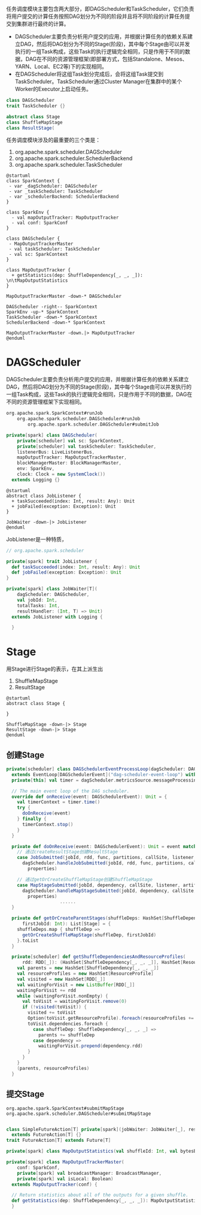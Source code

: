 任务调度模块主要包含两大部分，即DAGScheduler和TaskScheduler，它们负责将用户提交的计算任务按照DAG划分为不同的阶段并且将不同阶段的计算任务提交到集群进行最终的计算。

- DAGScheduler主要负责分析用户提交的应用，并根据计算任务的依赖关系建立DAG，然后将DAG划分为不同的Stage(阶段)，其中每个Stage由可以并发执行的一组Task构成，这些Task的执行逻辑完全相同，只是作用于不同的数据，DAG在不同的资源管理框架(即部署方式，包括Standalone、Mesos、YARN、Local、EC2等)下的实现相同。
- 在DAGScheduler将这组Task划分完成后，会将这组Task提交到TaskScheduler。TaskScheduler通过Cluster Manager在集群中的某个Worker的Executor上启动任务。

```scala
class DAGScheduler
trait TaskScheduler {}
```

```scala
abstract class Stage
class ShuffleMapStage
class ResultStage(
```



任务调度模块涉及的最重要的三个类是：

1. org.apache.spark.scheduler.DAGScheduler
2. org.apache.spark.scheduler.SchedulerBackend
3. org.apache.spark.scheduler.TaskScheduler

```plantuml
@startuml
class SparkContext {
 - var _dagScheduler: DAGScheduler
 - var _taskScheduler: TaskScheduler
 - var _schedulerBackend: SchedulerBackend
}

class SparkEnv {
  - val mapOutputTracker: MapOutputTracker
  - val conf: SparkConf
}

class DAGScheduler {
 - MapOutputTrackerMaster
 - val taskScheduler: TaskScheduler
 - val sc: SparkContext
}

class MapOutputTracker {
  + getStatistics(dep: ShuffleDependency[_, _, _]): \n\tMapOutputStatistics
}

MapOutputTrackerMaster -down-* DAGScheduler

DAGScheduler -right-- SparkContext
SparkEnv -up-* SparkContext
TaskScheduler -down-* SparkContext
SchedulerBackend -down-* SparkContext

MapOutputTrackerMaster -down.|> MapOutputTracker
@enduml
```
#  DAGScheduler

DAGScheduler主要负责分析用户提交的应用，并根据计算任务的依赖关系建立DAG，然后将DAG划分为不同的Stage(阶段)，其中每个Stage由可以并发执行的一组Task构成，这些Task的执行逻辑完全相同，只是作用于不同的数据，DAG在不同的资源管理框架下实现相同。

```scala
org.apache.spark.SparkContext#runJob
	org.apache.spark.scheduler.DAGScheduler#runJob
		org.apache.spark.scheduler.DAGScheduler#submitJob	
```

```scala
private[spark] class DAGScheduler(
    private[scheduler] val sc: SparkContext,
    private[scheduler] val taskScheduler: TaskScheduler,
    listenerBus: LiveListenerBus,
    mapOutputTracker: MapOutputTrackerMaster,
    blockManagerMaster: BlockManagerMaster,
    env: SparkEnv,
    clock: Clock = new SystemClock())
  extends Logging {}
```

```plantuml
@startuml
abstract class JobListener {
  + taskSucceeded(index: Int, result: Any): Unit
  + jobFailed(exception: Exception): Unit
}

JobWaiter -down-|> JobListener
@enduml
```

JobListener是一种特质，
```scala
// org.apache.spark.scheduler

private[spark] trait JobListener {
  def taskSucceeded(index: Int, result: Any): Unit
  def jobFailed(exception: Exception): Unit
}
```
```scala
private[spark] class JobWaiter[T](
    dagScheduler: DAGScheduler,
    val jobId: Int,
    totalTasks: Int,
    resultHandler: (Int, T) => Unit)
  extends JobListener with Logging {

  }
```

# Stage
用Stage进行Stage的表示，在其上派生出
1. ShuffleMapStage
2. ResultStage


```plantuml
@startuml
abstract class Stage {

}

ShuffleMapStage -down-|> Stage
ResultStage -down-|> Stage
@enduml
```



## 创建Stage
```scala
private[scheduler] class DAGSchedulerEventProcessLoop(dagScheduler: DAGScheduler)
  extends EventLoop[DAGSchedulerEvent]("dag-scheduler-event-loop") with Logging {
  private[this] val timer = dagScheduler.metricsSource.messageProcessingTimer

  // The main event loop of the DAG scheduler.
  override def onReceive(event: DAGSchedulerEvent): Unit = {
    val timerContext = timer.time()
    try {
      doOnReceive(event)
    } finally {
      timerContext.stop()
    }
  }

  private def doOnReceive(event: DAGSchedulerEvent): Unit = event match {
    // 通过createResultStage创建ResultStage
    case JobSubmitted(jobId, rdd, func, partitions, callSite, listener, artifacts, properties) =>
      dagScheduler.handleJobSubmitted(jobId, rdd, func, partitions, callSite, listener, artifacts,
        properties)

    // 通过getOrCreateShuffleMapStage创建ShuffleMapStage
    case MapStageSubmitted(jobId, dependency, callSite, listener, artifacts, properties) =>
      dagScheduler.handleMapStageSubmitted(jobId, dependency, callSite, listener, artifacts,
        properties)
      				......
  }
```



```scala
  private def getOrCreateParentStages(shuffleDeps: HashSet[ShuffleDependency[_, _, _]],
      firstJobId: Int): List[Stage] = {
    shuffleDeps.map { shuffleDep =>
      getOrCreateShuffleMapStage(shuffleDep, firstJobId)
    }.toList
  }
```

```scala
  private[scheduler] def getShuffleDependenciesAndResourceProfiles(
      rdd: RDD[_]): (HashSet[ShuffleDependency[_, _, _]], HashSet[ResourceProfile]) = {
    val parents = new HashSet[ShuffleDependency[_, _, _]]
    val resourceProfiles = new HashSet[ResourceProfile]
    val visited = new HashSet[RDD[_]]
    val waitingForVisit = new ListBuffer[RDD[_]]
    waitingForVisit += rdd
    while (waitingForVisit.nonEmpty) {
      val toVisit = waitingForVisit.remove(0)
      if (!visited(toVisit)) {
        visited += toVisit
        Option(toVisit.getResourceProfile).foreach(resourceProfiles += _)
        toVisit.dependencies.foreach {
          case shuffleDep: ShuffleDependency[_, _, _] =>
            parents += shuffleDep
          case dependency =>
            waitingForVisit.prepend(dependency.rdd)
        }
      }
    }
    (parents, resourceProfiles)
  }
```

## 提交Stage
```
org.apache.spark.SparkContext#submitMapStage
org.apache.spark.scheduler.DAGScheduler#submitMapStage


```

```scala
class SimpleFutureAction[T] private[spark](jobWaiter: JobWaiter[_], resultFunc: => T)
  extends FutureAction[T] {}
trait FutureAction[T] extends Future[T] 
```

```scala
private[spark] class MapOutputStatistics(val shuffleId: Int, val bytesByPartitionId: Array[Long])
```

```scala
private[spark] class MapOutputTrackerMaster(
    conf: SparkConf,
    private[spark] val broadcastManager: BroadcastManager,
    private[spark] val isLocal: Boolean)
  extends MapOutputTracker(conf) {

  // Return statistics about all of the outputs for a given shuffle.
  def getStatistics(dep: ShuffleDependency[_, _, _]): MapOutputStatistics = {
  }
```